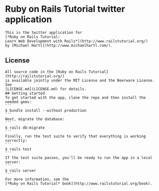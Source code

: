# Ruby on Rails Tutorial twitter application    This is the twitter application for    [*Ruby on Rails Tutorial:    Learn Web Development with Rails*](http://www.railstutorial.org/)    by [Michael Hartl](http://www.michaelhartl.com/).## License    All source code in the [Ruby on Rails Tutorial](http://railstutorial.org/)    is available jointly under the MIT License and the Beerware License. See    [LICENSE.md](LICENSE.md) for details.    ## Getting started    To get started with the app, clone the repo and then install the needed gems:    ```    $ bundle install --without production    ```    Next, migrate the database:    ```    $ rails db:migrate    ```    Finally, run the test suite to verify that everything is working correctly:    ```    $ rails test    ```    If the test suite passes, you'll be ready to run the app in a local server:    ```    $ rails server    ```    For more information, see the    [*Ruby on Rails Tutorial* book](http://www.railstutorial.org/book).